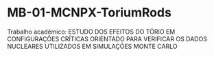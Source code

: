 # MB-01-MCNPX-ToriumRods
Trabalho acadêmico: ESTUDO DOS EFEITOS DO TÓRIO EM CONFIGURAÇÕES CRÍTICAS ORIENTADO PARA VERIFICAR OS DADOS NUCLEARES UTILIZADOS EM SIMULAÇÕES MONTE CARLO
